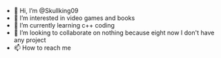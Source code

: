 - 👋 Hi, I’m @Skullking09
- 👀 I’m interested in video games and books
- 🌱 I’m currently learning c++ coding
- 💞️ I’m looking to collaborate on nothing because eight now I don't have any project
- 📫 How to reach me 

<!---
Skullking09/Skullking09 is a ✨ special ✨ repository because its `README.md` (this file) appears on your GitHub profile.
You can click the Preview link to take a look at your changes.
--->
